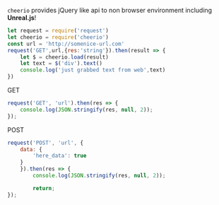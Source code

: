 `cheerio` provides jQuery like api to non browser environment including **Unreal.js**! 

```js
let request = require('request')
let cheerio = require('cheerio')
const url = 'http://somenice-url.com'
request('GET',url,{res:'string'}).then(result => {
    let $ = cheerio.load(result)            
    let text = $('div').text()
    console.log('just grabbed text from web',text)
}) 
```

GET
```js
request('GET', 'url').then(res => {
    console.log(JSON.stringify(res, null, 2)); 
});
```

POST
```js
request('POST', 'url', {
    data: {
        'here_data': true
    }
    }).then(res => {
        console.log(JSON.stringify(res, null, 2)); 

        return;
});
```